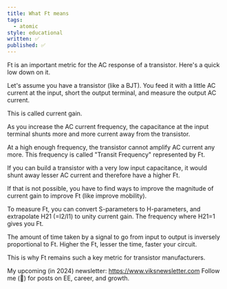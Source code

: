 ```yaml
---
title: What Ft means
tags:
  - atomic
style: educational
written: ✅
published: ✅
---
```

Ft is an important metric for the AC response of a transistor. Here's a quick low down on it.

Let's assume you have a transistor (like a BJT). You feed it with a little AC current at the input, short the output terminal, and measure the output AC current.

This is called current gain.

As you increase the AC current frequency, the capacitance at the input terminal shunts more and more current away from the transistor.

At a high enough frequency, the transistor cannot amplify AC current any more. This frequency is called "Transit Frequency" represented by Ft.

If you can build a transistor with a very low input capacitance, it would shunt away lesser AC current and therefore have a higher Ft.

If that is not possible, you have to find ways to improve the magnitude of current gain to improve Ft (like improve mobility).

To measure Ft, you can convert S-parameters to H-parameters, and extrapolate H21 (=I2/I1) to unity current gain. The frequency where H21=1 gives you Ft.

The amount of time taken by a signal to go from input to output is inversely proportional to Ft. Higher the Ft, lesser the time, faster your circuit.

This is why Ft remains such a key metric for transistor manufacturers.

My upcoming (in 2024) newsletter: https://www.viksnewsletter.com
Follow me (🔔) for posts on EE, career, and growth.